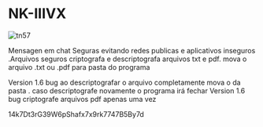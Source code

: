 # NK-IIIVX
![tn57](https://user-images.githubusercontent.com/101123260/157138028-971527a3-77a5-4901-aebe-ce3083f204a8.png)



Mensagen em chat Seguras evitando redes publicas e aplicativos inseguros .Arquivos seguros criptografa e descriptografa arquivos txt e pdf. mova o arquivo .txt ou .pdf para pasta do  programa


Version 1.6 bug ao descriptografar o arquivo completamente  mova o da pasta . caso descriptografe novamente o programa irá fechar
Version 1.6 bug criptografe arquivos pdf apenas uma vez


14k7Dt3rG39W6pShafx7x9rk7747B5By7d














